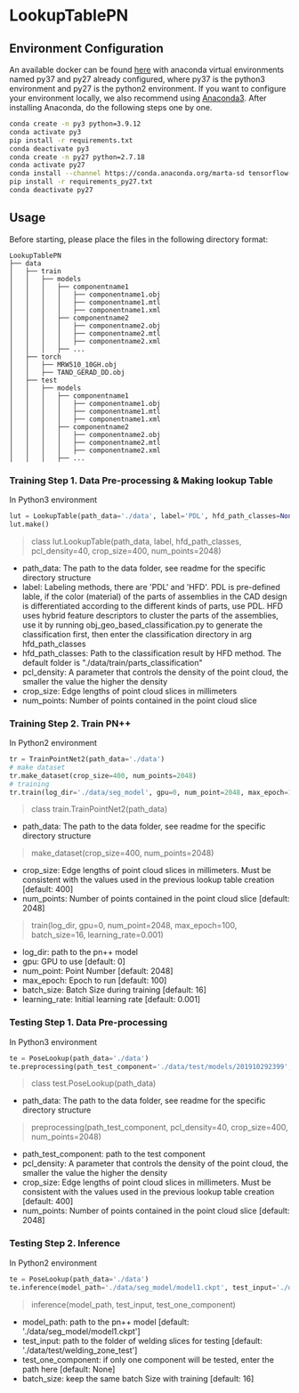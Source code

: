 # LookupTablePN
## Environment Configuration
An available docker can be found [here](https://hub.docker.com/repository/docker/chidianlizi/pointnet) with anaconda virtual environments named py37 and py27 already configured, where py37 is the python3 environment and py27 is the python2 environment. If you want to configure your environment locally, we also recommend using [Anaconda3](https://www.anaconda.com). After installing Anaconda, do the following steps one by one.


```bash
conda create -n py3 python=3.9.12
conda activate py3
pip install -r requirements.txt
conda deactivate py3
conda create -n py27 python=2.7.18
conda activate py27
conda install --channel https://conda.anaconda.org/marta-sd tensorflow-gpu=1.2.0
pip install -r requirements_py27.txt
conda deactivate py27
```



## Usage
Before starting, please place the files in the following directory format:
```
LookupTablePN
├── data
│   ├── train
│   │   ├── models
│   │   │   ├── componentname1
│   │   │   │   ├── componentname1.obj
│   │   │   │   ├── componentname1.mtl
│   │   │   │   ├── componentname1.xml
│   │   │   ├── componentname2
│   │   │   │   ├── componentname2.obj
│   │   │   │   ├── componentname2.mtl
│   │   │   │   ├── componentname2.xml
│   │   │   ├── ...
│   ├── torch
│   │   ├── MRW510_10GH.obj
│   │   ├── TAND_GERAD_DD.obj
│   ├── test
│   │   ├── models
│   │   │   ├── componentname1
│   │   │   │   ├── componentname1.obj
│   │   │   │   ├── componentname1.mtl
│   │   │   │   ├── componentname1.xml
│   │   │   ├── componentname2
│   │   │   │   ├── componentname2.obj
│   │   │   │   ├── componentname2.mtl
│   │   │   │   ├── componentname2.xml
│   │   │   ├── ...
```
### Training Step 1. Data Pre-processing & Making lookup Table
In Python3 environment
```python
lut = LookupTable(path_data='./data', label='PDL', hfd_path_classes=None, pcl_density=40, crop_size=400, num_points=2048)
lut.make()

```
> class lut.LookupTable(path_data, label, hfd_path_classes, pcl_density=40, crop_size=400, num_points=2048)
- path_data: The path to the data folder, see readme for the specific directory structure
- label: Labeling methods, there are 'PDL' and 'HFD'. PDL is pre-defined lable, if the color (material) of the parts of assemblies in the CAD design is differentiated according to the different kinds of parts, use PDL. HFD uses hybrid feature descriptors to cluster the parts of the assemblies, use it by running obj_geo_based_classification.py to generate the classification first, then enter the classification directory in arg hfd_path_classes
- hfd_path_classes: Path to the classification result by HFD method. The default folder is "./data/train/parts_classification"
- pcl_density: A parameter that controls the density of the point cloud, the smaller the value the higher the density
- crop_size: Edge lengths of point cloud slices in millimeters
- num_points: Number of points contained in the point cloud slice 

### Training Step 2. Train PN++
In Python2 environment
```python
tr = TrainPointNet2(path_data='./data')
# make dataset
tr.make_dataset(crop_size=400, num_points=2048)
# training
tr.train(log_dir='./data/seg_model', gpu=0, num_point=2048, max_epoch=100, batch_size=16, learning_rate=0.001)

```
> class train.TrainPointNet2(path_data)
- path_data: The path to the data folder, see readme for the specific directory structure

> make_dataset(crop_size=400, num_points=2048)
- crop_size: Edge lengths of point cloud slices in millimeters. Must be consistent with the values used in the previous lookup table creation [default: 400]
- num_points: Number of points contained in the point cloud slice  [default: 2048]

> train(log_dir, gpu=0, num_point=2048, max_epoch=100, batch_size=16, learning_rate=0.001)
- log_dir: path to the pn++ model
- gpu: GPU to use [default: 0]
- num_point: Point Number [default: 2048]
- max_epoch: Epoch to run [default: 100]
- batch_size: Batch Size during training [default: 16]
- learning_rate: Initial learning rate [default: 0.001]

### Testing Step 1. Data Pre-processing
In Python3 environment
```python
te = PoseLookup(path_data='./data')
te.preprocessing(path_test_component='./data/test/models/201910292399', pcl_density=40, crop_size=400, num_points=2048)

```
> class test.PoseLookup(path_data)
- path_data: The path to the data folder, see readme for the specific directory structure

> preprocessing(path_test_component, pcl_density=40, crop_size=400, num_points=2048)
- path_test_component: path to the test component
- pcl_density: A parameter that controls the density of the point cloud, the smaller the value the higher the density
- crop_size: Edge lengths of point cloud slices in millimeters. Must be consistent with the values used in the previous lookup table creation [default: 400]
- num_points: Number of points contained in the point cloud slice  [default: 2048]

### Testing Step 2. Inference

In Python2 environment
```python
te = PoseLookup(path_data='./data')
te.inference(model_path='./data/seg_model/model1.ckpt', test_input='./data/test/welding_zone_test', test_one_component='./data/test/models/201910292399', batch_size=16)
```
> inference(model_path, test_input, test_one_component)
- model_path: path to the pn++ model [default: './data/seg_model/model1.ckpt']
- test_input: path to the folder of welding slices for testing [default: './data/test/welding_zone_test']
- test_one_component: if only one component will be tested, enter the path here [default: None]
- batch_size: keep the same batch Size with training [default: 16]
